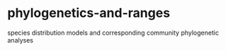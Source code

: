 # phylogenetics-and-ranges
species distribution models and corresponding community phylogenetic analyses 
